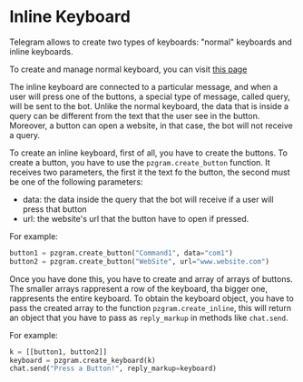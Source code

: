 # Inline Keyboard

Telegram allows to create two types of keyboards: "normal" keyboards and inline keyboards.

To create and manage normal keyboard, you can visit [this page](https://infopz.github.io/pzgram/guide5)

The inline keyboard are connected to a particular message, and when a user will press one of the buttons, a special type
of message, called query, will be sent to the bot.
Unlike the normal keyboard, the data that is inside a query can be different from the text that the user see in the button.
Moreover, a button can open a website, in that case, the bot will not receive a query.

To create an inline keyboard, first of all, you have to create the buttons.
To create a button, you have to use the `pzgram.create_button` function. It receives two parameters, the first it the
text fo the button, the second must be one of the following parameters:
* data: the data inside the query that the bot will receive if a user will press that button
* url: the website's url that the button have to open if pressed.

For example:
```python
button1 = pzgram.create_button("Command1", data="com1")
button2 = pzgram.create_button("WebSite", url="www.website.com")
```

Once you have done this, you have to create and array of arrays of buttons. The smaller arrays rappresent a row of the
keyboard, tha bigger one, rappresents the entire keyboard.
To obtain the keyboard object, you have to pass the created array to the function `pzgram.create_inline`, this will return
an object that you have to pass as `reply_markup` in methods like `chat.send`.

For example:
```python
k = [[button1, button2]]
keyboard = pzgram.create_keyboard(k)
chat.send("Press a Button!", reply_markup=keyboard)
```

